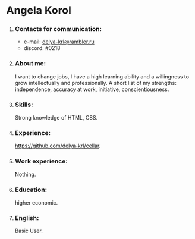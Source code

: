 # Angela Korol
1. ### Contacts for communication: 
    * e-mail: delya-krl@rambler.ru
    * discord: #0218
2. ### About me: 
    I want to change jobs, I have a high learning ability and a willingness to grow intellectually and professionally. A short list of my strengths: independence, accuracy at work, initiative, сonscientiousness.
3. ### Skills: 
    Strong knowledge of HTML, CSS.
4. ### Experience: 
    https://github.com/delya-krl/cellar.
5. ### Work experience: 
    Nothing.
5. ### Education: 
    higher economic.
6. ### English: 
    Basic User.